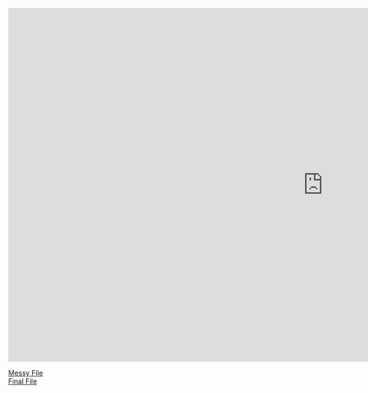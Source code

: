 <iframe width="1280" height="720" src="https://www.youtube.com/embed/qlhNP_eCY_o" title="YouTube video player" frameborder="0" allow="accelerometer; autoplay; clipboard-write; encrypted-media; gyroscope; picture-in-picture" allowfullscreen></iframe> <br>

[Messy File](html/messyNotebook.html) <br>
[Final File](html/finalNotebook.html) <br>